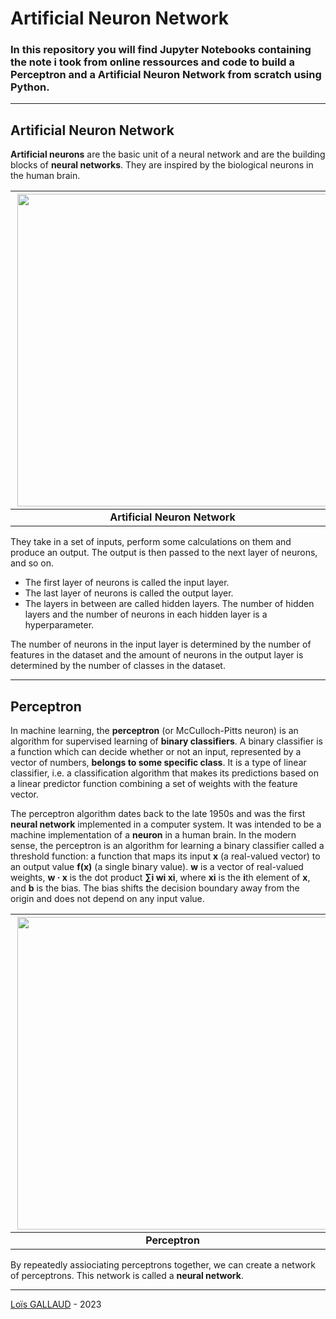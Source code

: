 # **Artificial Neuron Network**

### In this repository you will find Jupyter Notebooks containing the note i took from online ressources and code to build a **Perceptron** and a **Artificial Neuron Network** from scratch using Python.

---

## **Artificial Neuron Network**

**Artificial neurons** are the basic unit of a neural network and are the building blocks of **neural networks**. They are inspired by the biological neurons in the human brain.

|<img src="https://www.tibco.com/sites/tibco/files/media_entity/2021-05/neutral-network-diagram.svg" align="right" width=500>|
|:---:|
|**Artificial Neuron Network**|


They take in a set of inputs, perform some calculations on them and produce an output. The output is then passed to the next layer of neurons, and so on.
* The first layer of neurons is called the input layer.
* The last layer of neurons is called the output layer.
* The layers in between are called hidden layers. The number of hidden layers and the number of neurons in each hidden layer is a hyperparameter.

The number of neurons in the input layer is determined by the number of features in the dataset and the amount of neurons in the output layer is determined by the number of classes in the dataset.

---

## **Perceptron**

In machine learning, the **perceptron** (or McCulloch-Pitts neuron) is an algorithm for supervised learning of **binary classifiers**. A binary classifier is a function which can decide whether or not an input, represented by a vector of numbers, **belongs to some specific class**. It is a type of linear classifier, i.e. a classification algorithm that makes its predictions based on a linear predictor function combining a set of weights with the feature vector.

The perceptron algorithm dates back to the late 1950s and was the first **neural network** implemented in a computer system. It was intended to be a machine implementation of a **neuron** in a human brain. In the modern sense, the perceptron is an algorithm for learning a binary classifier called a threshold function: a function that maps its input **x** (a real-valued vector) to an output value **f(x)** (a single binary value).
**w** is a vector of real-valued weights, **w · x** is the dot product **∑i wi xi**, where **xi** is the **i**th element of **x**, and **b** is the bias. The bias shifts the decision boundary away from the origin and does not depend on any input value.

|<img src="https://i0.wp.com/datascientest.com/wp-content/uploads/2021/04/perceptron-formule.webp?fit=768%2C290&ssl=1" align="right" width=500>|
|:---:|
|**Perceptron**|

By repeatedly assiociating perceptrons together, we can create a network of perceptrons. This network is called a **neural network**.

---

[Loïs GALLAUD](https://github.com/LOISGALLAUD) - 2023